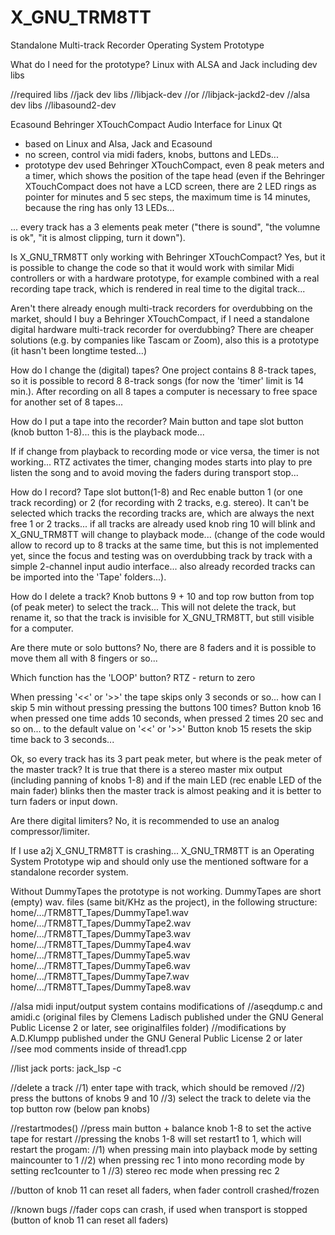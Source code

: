 # X_GNU_TRM8TT
Standalone Multi-track Recorder Operating System Prototype

What do I need for the prototype?
Linux with ALSA and Jack including dev libs


//required libs
//jack dev libs
//libjack-dev
//or
//libjack-jackd2-dev
//alsa dev libs
//libasound2-dev


Ecasound 
Behringer XTouchCompact
Audio Interface for Linux
Qt

- based on Linux and Alsa, Jack and Ecasound
- no screen, control via midi faders, knobs, buttons and LEDs... 
- prototype dev used Behringer XTouchCompact, even 8 peak meters and a timer, which shows the position of the tape head (even if the Behringer XTouchCompact does not have a LCD screen, there are 2 LED rings as pointer for minutes and 5 sec steps, the maximum time is 14 minutes, because the ring has only 13 LEDs...

... every track has a 3 elements peak meter ("there is sound", "the volumne is ok", "it is almost clipping, turn it down"). 

Is X_GNU_TRM8TT only working with Behringer XTouchCompact?
Yes, but it is possible to change the code so that it would work with similar Midi controllers or with a hardware prototype, for example combined with a real recording tape track, which is rendered in real time to the digital track... 

Aren't there already enough multi-track recorders for overdubbing on the market, should I buy a Behringer XTouchCompact, if I need a standalone digital hardware multi-track recorder for overdubbing?
There are cheaper solutions (e.g. by companies like Tascam or Zoom), also this is a prototype (it hasn't been longtime tested...)

How do I change the (digital) tapes?
One project contains 8 8-track tapes, so it is possible to record 8 8-track songs (for now the 'timer' limit is 14 min.).
After recording on all 8 tapes a computer is necessary to free space for another set of 8 tapes...

How do I put a tape into the recorder?
Main button and tape slot button (knob button 1-8)... this is the playback mode...

If if change from playback to recording mode or vice versa, the timer is not working...
RTZ activates the timer, changing modes starts into play to pre listen the song and to avoid moving the faders during transport stop... 

How do I record?
Tape slot button(1-8) and Rec enable button  1 (or one track recording) or 2 (for recording with 2 tracks, e.g. stereo). It can't be selected which tracks the recording tracks are, which are always the next free 1 or 2 tracks... if all tracks are already used knob ring 10 will blink and X_GNU_TRM8TT will change to playback mode... (change of the code would allow to record up to 8 tracks at the same time, but this is not implemented yet, since the focus and testing was on overdubbing track by track with a simple 2-channel input audio interface... also already recorded tracks can be imported into the 'Tape' folders...).

How do I delete a track?
Knob buttons 9 + 10 and top row button from top (of peak meter) to select the track...
This will not delete the track, but rename it, so that the track is invisible for X_GNU_TRM8TT, but still visible for a computer.

Are there mute or solo buttons?
No, there are 8 faders and it is possible to move them all with 8 fingers or so...

Which function has the 'LOOP' button?
RTZ - return to zero 

When pressing '<<' or '>>' the tape skips only 3 seconds or so... how can I skip 5 min without pressing pressing the buttons 100 times?
Button knob 16 when pressed one time adds 10 seconds, when pressed 2 times 20 sec and so on... to the default value on '<<' or '>>'
Button knob 15 resets the skip time back to 3 seconds...

Ok, so every track has its 3 part peak meter, but where is the peak meter of the master track?
It is true that there is a stereo master mix output (including panning of knobs 1-8) and if the main LED (rec enable LED of the main fader) blinks then the master track is almost peaking and it is better to turn faders or input down.

Are there digital limiters?
No, it is recommended to use an analog compressor/limiter.

If I use a2j X_GNU_TRM8TT is crashing...
X_GNU_TRM8TT is an Operating System Prototype wip and should only use the mentioned software for a standalone recorder system.

Without DummyTapes the prototype is not working. DummyTapes are short (empty) wav. files (same bit/KHz as the project), in the following structure:
home/.../TRM8TT_Tapes/DummyTape1.wav
home/.../TRM8TT_Tapes/DummyTape2.wav
home/.../TRM8TT_Tapes/DummyTape3.wav
home/.../TRM8TT_Tapes/DummyTape4.wav
home/.../TRM8TT_Tapes/DummyTape5.wav
home/.../TRM8TT_Tapes/DummyTape6.wav
home/.../TRM8TT_Tapes/DummyTape7.wav
home/.../TRM8TT_Tapes/DummyTape8.wav


//alsa midi input/output system contains modifications of
//aseqdump.c and amidi.c (original files by Clemens Ladisch published under the GNU General Public License 2 or later, see originalfiles folder)
//modifications by A.D.Klumpp published under the GNU General Public License 2 or later
//see mod comments inside of thread1.cpp

//list jack ports: jack_lsp -c

//delete a track
//1) enter tape with track, which should be removed
//2) press the buttons of knobs 9 and 10
//3) select the track to delete via the top button row (below pan knobs)

//restartmodes()
//press main button + balance knob 1-8 to set the active tape for restart
//pressing the knobs 1-8 will set restart1 to 1, which will restart the progam:
//1) when pressing main into playback mode by setting maincounter to 1
//2) when pressing rec 1 into mono recording mode by setting rec1counter to 1
//3) stereo rec mode when pressing rec 2

//button of knob 11 can reset all faders, when fader controll crashed/frozen

//known bugs
//fader cops can crash, if used when transport is stopped (button of knob 11 can reset all faders)






